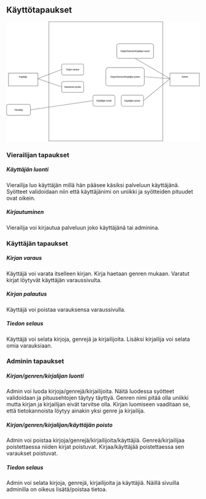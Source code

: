 <h2>Käyttötapaukset</h2>

![kayttotapauskaavio](/documentation/kayttotapauskaavio.jpg)

<h3>Vierailijan tapaukset</h3>

<h5>Käyttäjän luonti</h5>
Vierailija luo käyttäjän millä hän pääsee käsiksi palveluun käyttäjänä. Syötteet validoidaan niin että käyttäjänimi on uniikki
ja syötteiden pituudet ovat oikein.

<h5>Kirjautuminen</h5>
Vierailija voi kirjautua palveluun joko käyttäjänä tai adminina.

<h3>Käyttäjän tapaukset</h3>

<h5>Kirjan varaus</h5>
Käyttäjä voi varata itselleen kirjan. Kirja haetaan genren mukaan. Varatut kirjat löytyvät käyttäjän varaussivulta.

<h5>Kirjan palautus</h5>
Käyttäjä voi poistaa varauksensa varaussivulla.

<h5>Tiedon selaus</h5>
Käyttäjä voi selata kirjoja, genrejä ja kirjailijoita. Lisäksi kirjailija voi selata omia varauksiaan.

<h3>Adminin tapaukset</h3>

<h5>Kirjan/genren/kirjalijan luonti</h5>
Admin voi luoda kirjoja/genrejä/kirjailijoita. Näitä luodessa syötteet validoidaan ja pituusehtojen täytyy täyttyä. Genren 
nimi pitää olla uniikki mutta kirjan ja kirjailijan eivät tarvitse olla. Kirjan luomiseen vaaditaan se, että tietokannoista 
löytyy ainakin yksi genre ja kirjailija. 

<h5>Kirjan/genren/kirjalijan/käyttäjän poisto</h5>
Admin voi poistaa kirjoja/genrejä/kirjailijoita/käyttäjiä. Genreä/kirjailijaa poistettaessa niiden kirjat poistuvat. 
Kirjaa/käyttäjää poistettaessa sen varaukset poistuvat.

<h5>Tiedon selaus</h5>
Admin voi selata kirjoja, genrejä, kirjailijoita ja käyttäjiä. Näillä sivuilla adminilla on oikeus lisätä/poistaa tietoa.
